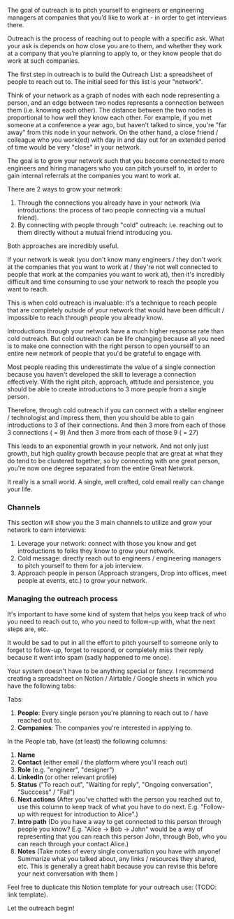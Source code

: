 The goal of outreach is to pitch yourself to engineers or engineering managers at companies that you’d like to work at - in order to get interviews there.

Outreach is the process of reaching out to people with a specific ask. What your ask is depends on how close you are to them, and whether they work at a company that you’re planning to apply to, or they know people that do work at such companies.

The first step in outreach is to build the Outreach List: a spreadsheet of people to reach out to. The initial seed for this list is your "network".

Think of your network as a graph of nodes with each node representing a person, and an edge between two nodes represents a connection between them (i.e. knowing each other). The distance between the two nodes is proportional to how well they know each other. For example, if you met someone at a conference a year ago, but haven't talked to since, you're "far away" from this node in your network. On the other hand, a close friend / colleague who you work(ed) with day in and day out for an extended period of time would be very "close" in your network.

The goal is to grow your network such that you become connected to more engineers and hiring managers who you can pitch yourself to, in order to gain internal referrals at the companies you want to work at.

There are 2 ways to grow your network: 
1. Through the connections you already have in your network (via introductions: the process of two people connecting via a mutual friend).
2. By connecting with people through "cold" outreach: i.e. reaching out to them directly without a mutual friend introducing you.

Both approaches are incredibly useful.

If your network is weak (you don't know many engineers / they don't work at the companies that you want to work at / they're not well connected to people that work at the companies you want to work at), then it's incredibly difficult and time consuming to use your network to reach the people you want to reach.

This is when cold outreach is invaluable: it's a technique to reach people that are completely outside of your network that would have been difficult / impossible to reach through people you already know.

Introductions through your network have a much higher response rate than cold outreach. But cold outreach can be life changing because all you need is to make one connection with the right person to open yourself to an entire new network of people that you'd be grateful to engage with.

Most people reading this underestimate the value of a single connection because you haven't developed the skill to leverage a connection effectively. With the right pitch, approach, attitude and persistence, you should be able to create introductions to 3 more people from a single person.

Therefore, through cold outreach if you can connect with a stellar engineer / technologist and impress them, then you should be able to gain introductions to 3 of their connections. 
And then 3 more from each of those 3 connections ( = 9)
And then 3 more from each of those 9 ( = 27)

This leads to an exponential growth in your network. And not only just growth, but high quality growth because people that are great at what they do tend to be clustered together, so by connecting with one great person, you're now one degree separated from the entire Great Network. 

It really is a small world. A single, well crafted, cold email really can change your life.

### Channels

This section will show you the 3 main channels to utilize and grow your network to earn interviews:
1. Leverage your network: connect with those you know and get introductions to folks they know to grow your network.
2. Cold message: directly reach out to engineers / engineering managers to pitch yourself to them for a job interview.
3. Approach people in person (Approach strangers, Drop into offices, meet people at events, etc.) to grow your network.

### Managing the outreach process

It's important to have some kind of system that helps you keep track of who you need to reach out to, who you need to follow-up with, what the next steps are, etc.

It would be sad to put in all the effort to pitch yourself to someone only to forget to follow-up, forget to respond, or completely miss their reply because it went into spam (sadly happened to me once).

Your system doesn't have to be anything special or fancy. I recommend creating a spreadsheet on Notion / Airtable / Google sheets in which you have the following tabs:

Tabs:
1. **People**: Every single person you're planning to reach out to / have reached out to.
2. **Companies**: The companies you're interested in applying to.

In the People tab, have (at least) the following columns:
1. **Name**
2. **Contact** (either email / the platform where you'll reach out)
3. **Role** (e.g. "engineer", "designer")
4. **LinkedIn** (or other relevant profile)
5. **Status** ("To reach out", "Waiting for reply", "Ongoing conversation", "Succcess" / "Fail")
6. **Next actions** (After you've chatted with the person you reached out to, use this column to keep track of what you have to do next. E.g. "Follow-up with request for introduction to Alice".)
7. **Intro path** (Do you have a way to get connected to this person through people you know? E.g. "Alice -> Bob -> John" would be a way of representing that you can reach this person John, through Bob, who you can reach through your contact Alice.)
8. **Notes** (Take notes of every single conversation you have with anyone! Summarize what you talked about, any links / resources they shared, etc. This is generally a great habit because you can revise this before your next conversation with them )

Feel free to duplicate this Notion template for your outreach use: (TODO: link template).

Let the outreach begin!



